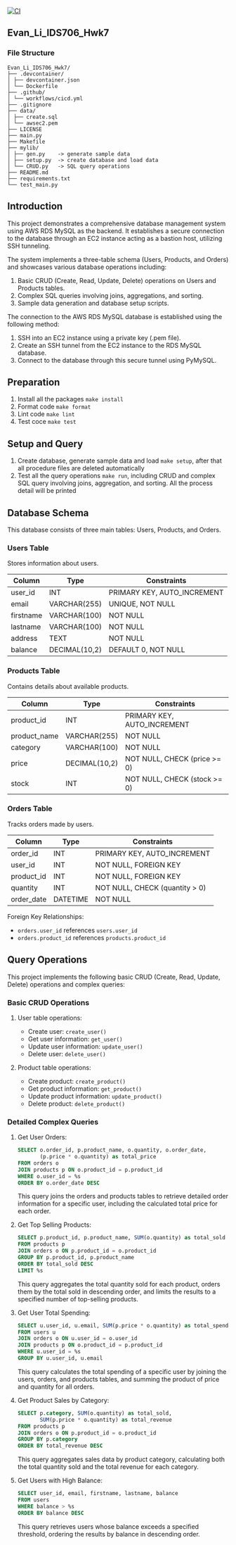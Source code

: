 [![CI](https://github.com/bionicotaku/Evan_Li_IDS706_Hwk7/actions/workflows/cicd.yml/badge.svg)](https://github.com/bionicotaku/Evan_Li_IDS706_Hwk7/actions/workflows/cicd.yml)

## Evan_Li_IDS706_Hwk7

### File Structure

```
Evan_Li_IDS706_Hwk7/
├── .devcontainer/
│ ├── devcontainer.json
│ └── Dockerfile
├── .github/
│ └── workflows/cicd.yml
├── .gitignore
├── data/
│ ├── create.sql
│ └── awsec2.pem
├── LICENSE
├── main.py
├── Makefile
├── mylib/
│ ├── gen.py    -> generate sample data
│ ├── setup.py  -> create database and load data
│ └── CRUD.py   -> SQL query operations
├── README.md
├── requirements.txt
└── test_main.py
```

## Introduction

This project demonstrates a comprehensive database management system using AWS RDS MySQL as the backend. It establishes a secure connection to the database through an EC2 instance acting as a bastion host, utilizing SSH tunneling.

The system implements a three-table schema (Users, Products, and Orders) and showcases various database operations including:

1. Basic CRUD (Create, Read, Update, Delete) operations on Users and Products tables.
2. Complex SQL queries involving joins, aggregations, and sorting.
3. Sample data generation and database setup scripts.

The connection to the AWS RDS MySQL database is established using the following method:
1. SSH into an EC2 instance using a private key (.pem file).
2. Create an SSH tunnel from the EC2 instance to the RDS MySQL database.
3. Connect to the database through this secure tunnel using PyMySQL.

## Preparation

1. Install all the packages `make install`
2. Format code `make format`
3. Lint code `make lint`
4. Test coce `make test`

## Setup and Query

1. Create database, generate sample data and load  `make setup`, after that all procedure files are deleted automatically
2. Test all the query operations `make run`, including CRUD and complex SQL query involving joins, aggregation, and sorting. All the process detail will be printed

## Database Schema

This database consists of three main tables: Users, Products, and Orders.

### Users Table

Stores information about users.

| Column    | Type         | Constraints                |
|-----------|--------------|----------------------------|
| user_id   | INT          | PRIMARY KEY, AUTO_INCREMENT|
| email     | VARCHAR(255) | UNIQUE, NOT NULL           |
| firstname | VARCHAR(100) | NOT NULL                   |
| lastname  | VARCHAR(100) | NOT NULL                   |
| address   | TEXT         | NOT NULL                   |
| balance   | DECIMAL(10,2)| DEFAULT 0, NOT NULL        |

### Products Table

Contains details about available products.

| Column       | Type         | Constraints                |
|--------------|--------------|----------------------------|
| product_id   | INT          | PRIMARY KEY, AUTO_INCREMENT|
| product_name | VARCHAR(255) | NOT NULL                   |
| category     | VARCHAR(100) | NOT NULL                   |
| price        | DECIMAL(10,2)| NOT NULL, CHECK (price >= 0)|
| stock        | INT          | NOT NULL, CHECK (stock >= 0)|

### Orders Table

Tracks orders made by users.

| Column     | Type     | Constraints                |
|------------|----------|----------------------------|
| order_id   | INT      | PRIMARY KEY, AUTO_INCREMENT|
| user_id    | INT      | NOT NULL, FOREIGN KEY      |
| product_id | INT      | NOT NULL, FOREIGN KEY      |
| quantity   | INT      | NOT NULL, CHECK (quantity > 0)|
| order_date | DATETIME | NOT NULL                   |

Foreign Key Relationships:
- `orders.user_id` references `users.user_id`
- `orders.product_id` references `products.product_id`

## Query Operations

This project implements the following basic CRUD (Create, Read, Update, Delete) operations and complex queries:

### Basic CRUD Operations

1. User table operations:
   - Create user: `create_user()`
   - Get user information: `get_user()`
   - Update user information: `update_user()`
   - Delete user: `delete_user()`

2. Product table operations:
   - Create product: `create_product()`
   - Get product information: `get_product()`
   - Update product information: `update_product()`
   - Delete product: `delete_product()`

### Detailed Complex Queries

1. Get User Orders:
   ```sql
   SELECT o.order_id, p.product_name, o.quantity, o.order_date, 
          (p.price * o.quantity) as total_price
   FROM orders o
   JOIN products p ON o.product_id = p.product_id
   WHERE o.user_id = %s
   ORDER BY o.order_date DESC
   ```
   This query joins the orders and products tables to retrieve detailed order information for a specific user, including the calculated total price for each order.

2. Get Top Selling Products:
   ```sql
   SELECT p.product_id, p.product_name, SUM(o.quantity) as total_sold
   FROM products p
   JOIN orders o ON p.product_id = o.product_id
   GROUP BY p.product_id, p.product_name
   ORDER BY total_sold DESC
   LIMIT %s
   ```
   This query aggregates the total quantity sold for each product, orders them by the total sold in descending order, and limits the results to a specified number of top-selling products.

3. Get User Total Spending:
   ```sql
   SELECT u.user_id, u.email, SUM(p.price * o.quantity) as total_spending
   FROM users u
   JOIN orders o ON u.user_id = o.user_id
   JOIN products p ON o.product_id = p.product_id
   WHERE u.user_id = %s
   GROUP BY u.user_id, u.email
   ```
   This query calculates the total spending of a specific user by joining the users, orders, and products tables, and summing the product of price and quantity for all orders.

4. Get Product Sales by Category:
   ```sql
   SELECT p.category, SUM(o.quantity) as total_sold,
          SUM(p.price * o.quantity) as total_revenue
   FROM products p
   JOIN orders o ON p.product_id = o.product_id
   GROUP BY p.category
   ORDER BY total_revenue DESC
   ```
   This query aggregates sales data by product category, calculating both the total quantity sold and the total revenue for each category.

5. Get Users with High Balance:
   ```sql
   SELECT user_id, email, firstname, lastname, balance
   FROM users
   WHERE balance > %s
   ORDER BY balance DESC
   ```
   This query retrieves users whose balance exceeds a specified threshold, ordering the results by balance in descending order.
